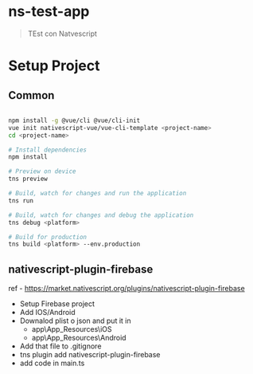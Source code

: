 # ns-test-app

> TEst con Natvescript



# Setup Project

## Common

``` bash

npm install -g @vue/cli @vue/cli-init
vue init nativescript-vue/vue-cli-template <project-name>
cd <project-name>

# Install dependencies
npm install

# Preview on device
tns preview

# Build, watch for changes and run the application
tns run

# Build, watch for changes and debug the application
tns debug <platform>

# Build for production
tns build <platform> --env.production

```

## nativescript-plugin-firebase

ref - https://market.nativescript.org/plugins/nativescript-plugin-firebase

- Setup Firebase project
- Add IOS/Android
- Downalod plist o json and put it in 
    - app\App_Resources\iOS
    - app\App_Resources\Android 
- Add that file to .gitignore
- tns plugin add nativescript-plugin-firebase
- add code in main.ts
